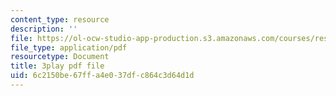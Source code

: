 ```yaml
---
content_type: resource
description: ''
file: https://ol-ocw-studio-app-production.s3.amazonaws.com/courses/res-6-006-video-demonstrations-in-lasers-and-optics-spring-2008/6c2150be67ffa4e037dfc864c3d64d1d_goPg4-iVa1s.pdf
file_type: application/pdf
resourcetype: Document
title: 3play pdf file
uid: 6c2150be-67ff-a4e0-37df-c864c3d64d1d
---
```

